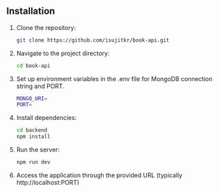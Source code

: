 ## Installation

1. Clone the repository:

   ```bash
   git clone https://github.com/isujitkr/book-api.git

2. Navigate to the project directory:
   ```bash
   cd book-api
3. Set up environment variables in the .env file for MongoDB connection string and PORT.
   ```bash
   MONGO_URI=
   PORT= 
4. Install dependencies:
   ```bash
   cd backend
   npm install
5. Run the server:
   ```bash
   npm run dev

6. Access the application through the provided URL (typically http://localhost:PORT)
